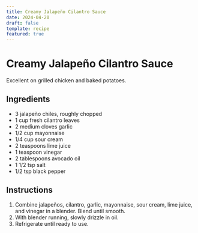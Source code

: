 ```yaml
---
title: Creamy Jalapeño Cilantro Sauce
date: 2024-04-20
draft: false
template: recipe
featured: true
---
```


# Creamy Jalapeño Cilantro Sauce

Excellent on grilled chicken and baked potatoes.

## Ingredients

* 3 jalapeño chiles, roughly chopped
* 1 cup fresh cilantro leaves
* 2 medium cloves garlic
* 1/2 cup mayonnaise
* 1/4 cup sour cream
* 2 teaspoons lime juice
* 1 teaspoon vinegar
* 2 tablespoons avocado oil
* 1 1/2 tsp salt
* 1/2 tsp black pepper

## Instructions

1. Combine jalapeños, cilantro, garlic, mayonnaise, sour cream, lime juice, and vinegar in a blender. Blend until smooth.
2. With blender running, slowly drizzle in oil.
3. Refrigerate until ready to use.

